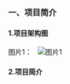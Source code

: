 ### 一、项目简介
#### 1.项目架构图
图片1： 
    ![图片1](https://github.com/guoshijiang/go-Api/blob/master/hack/QQ%E5%9B%BE%E7%89%8720170722003834.png "图片1")
#### 2.项目简介
